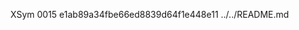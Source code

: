 XSym
0015
e1ab89a34fbe66ed8839d64f1e448e11
../../README.md
                                                                                                                                                                                                                                                                                                                                                                                                                                                                                                                                                                                                                                                                                                                                                                                                                                                                                                                                                                                                                                                